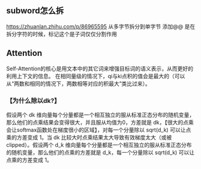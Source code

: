 ## subword怎么拆
https://zhuanlan.zhihu.com/p/86965595
从多字节拆分到单字节
添加@@ 是在拆分字符的时候，标记这个是子词仅仅分割作用


## Attention
Self-Attention的核心是用文本中的其它词来增强目标词的语义表示，从而更好的利用上下文的信息。
在相同量级的情况下，qi与ki点积的值会是最大的（可以从“两数和相同的情况下，两数相等对应的积最大”类比过来）。

### 【为什么除以dk?】
假设两个 dk 维向量每个分量都是一个相互独立的服从标准正态分布的随机变量，那么他们的点乘结果会变得很大，并且服从均值为0，方差就是 dk，【很大的点乘会让softmax函数处在梯度很小的区域】，对每一个分量除以 sqrt(d_k) 可以让点乘的方差变成 1。当 dk 比较大时点乘结果太大导致有效梯度太大（或被 clipped）。假设两个 d_k 维向量每个分量都是一个相互独立的服从标准正态分布的随机变量，那么他们的点乘的方差就是 d_k，每一个分量除以 sqrt(d_k) 可以让点乘的方差变成 1。